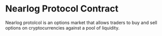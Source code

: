 # Nearlog Protocol Contract

Nearlog protolcol is an options market that allows traders to buy and sell options on cryptocurrencies against a pool of liquidity.
